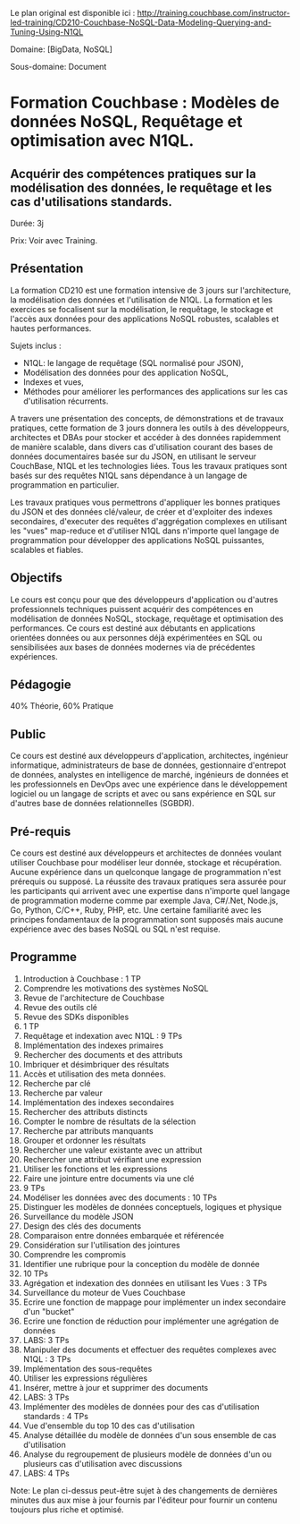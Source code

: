 Le plan original est disponible ici : http://training.couchbase.com/instructor-led-training/CD210-Couchbase-NoSQL-Data-Modeling-Querying-and-Tuning-Using-N1QL

Domaine: [BigData, NoSQL]

Sous-domaine: Document

# Formation Couchbase : Modèles de données NoSQL, Requêtage et optimisation avec N1QL.
## Acquérir des compétences pratiques sur la modélisation des données, le requêtage et les cas d'utilisations standards.
Durée: 3j

Prix: Voir avec Training.
## Présentation
La formation CD210 est une formation intensive de 3 jours sur l'architecture, la modélisation des données et l'utilisation de N1QL. La formation et les exercices se focalisent sur la modélisation, le requêtage, le stockage et l'accès aux données pour des applications NoSQL robustes, scalables et hautes performances. 

Sujets inclus : 
- N1QL: le langage de requêtage (SQL normalisé pour JSON), 
- Modélisation des données pour des application NoSQL, 
- Indexes et vues,
- Méthodes pour améliorer les performances des applications sur les cas d'utilisation récurrents.

A travers une présentation des concepts, de démonstrations et de travaux pratiques, cette formation de 3 jours donnera les outils à des développeurs, architectes et DBAs pour stocker et accéder à des données rapidemment de manière scalable, dans divers cas d'utilisation courant des bases de données documentaires basée sur du JSON, en utilisant le serveur CouchBase, N1QL et les technologies liées.
Tous les travaux pratiques sont basés sur des requêtes N1QL sans dépendance à un langage de programmation en particulier.

Les travaux pratiques vous permettrons d'appliquer les bonnes pratiques du JSON et des données clé/valeur, de créer et d'exploiter des indexes secondaires, d'executer des requêtes d'aggrégation complexes en utilisant les "vues" map-reduce et d'utiliser N1QL dans n'importe quel langage de programmation pour développer des applications NoSQL puissantes, scalables et fiables.

## Objectifs
Le cours est conçu pour que des développeurs d'application ou d'autres professionnels techniques puissent acquérir des compétences en modélisation de données NoSQL, stockage, requêtage et optimisation des performances. Ce cours est destiné aux débutants en applications orientées données ou aux personnes déjà expérimentées en SQL ou sensibilisées aux bases de données modernes via de précédentes expériences.
## Pédagogie
40% Théorie, 60% Pratique
## Public
Ce cours est destiné aux développeurs d'application, architectes, ingénieur informatique, administrateurs de base de données, gestionnaire d'entrepot de données, analystes en intelligence de marché, ingénieurs de données et les professionnels en DevOps avec une expérience dans le développement logiciel ou un langage de scripts et avec ou sans expérience en SQL sur d'autres base de données relationnelles (SGBDR).
## Pré-requis
Ce cours est destiné aux développeurs et architectes de données voulant utiliser Couchbase pour modéliser leur donnée, stockage et récupération. Aucune expérience dans un quelconque langage de programmation n'est prérequis ou supposé. La réussite des travaux pratiques sera assurée pour les participants qui arrivent avec une expertise dans n'importe quel langage de programmation moderne comme par exemple Java, C#/.Net, Node.js, Go, Python, C/C++, Ruby, PHP, etc. Une certaine familiarité avec les principes fondamentaux de la programmation sont supposés mais aucune expérience avec des bases NoSQL ou SQL n'est requise.
## Programme
1. Introduction à Couchbase : 1 TP
  1. Comprendre les motivations des systèmes NoSQL
  2. Revue de l'architecture de Couchbase
  3. Revue des outils clé
  4. Revue des SDKs disponibles
  5. 1 TP
2. Requêtage et indexation avec N1QL : 9 TPs
  1. Implémentation des indexes primaires
  2. Rechercher des documents et des attributs
  3. Imbriquer et désimbriquer des résultats
  4. Accès et utilisation des meta données.
  5. Recherche par clé
  6. Recherche par valeur
  6. Implémentation des indexes secondaires
  7. Rechercher des attributs distincts
  8. Compter le nombre de résultats de la sélection
  9. Recherche par attributs manquants
  10. Grouper et ordonner les résultats
  11. Rechercher une valeur existante avec un attribut
  12. Rechercher une attribut vérifiant une expression
  13. Utiliser les fonctions et les expressions
  14. Faire une jointure entre documents via une clé
  15. 9 TPs
3. Modéliser les données avec des documents : 10 TPs
  1. Distinguer les modèles de données conceptuels, logiques et physique
  2. Surveillance du modèle JSON
  3. Design des clés des documents
  4. Comparaison entre données embarquée et référencée
  5. Considération sur l'utilisation des jointures
  6. Comprendre les compromis
  7. Identifier une rubrique pour la conception du modèle de donnée
  8. 10 TPs 
4. Agrégation et indexation des données en utilisant les Vues : 3 TPs
  1. Surveillance du moteur de Vues Couchbase
  2. Ecrire une fonction de mappage pour implémenter un index secondaire d'un "bucket"
  3. Ecrire une fonction de réduction pour implémenter une agrégation de données
  4. LABS: 3 TPs
5. Manipuler des documents et effectuer des requêtes complexes avec N1QL : 3 TPs
  1. Implémentation des sous-requêtes
  2. Utiliser les expressions régulières
  3. Insérer, mettre à jour et supprimer des documents
  4. LABS: 3 TPs
6. Implémenter des modèles de données pour des cas d'utilisation standards : 4 TPs
  1. Vue d'ensemble du top 10 des cas d'utilisation
  2. Analyse détaillée du modèle de données d'un sous ensemble de cas d'utilisation
  3. Analyse du regroupement de plusieurs modèle de données d'un ou plusieurs cas d'utilisation avec discussions
  4. LABS: 4 TPs 


Note: Le plan ci-dessus peut-être sujet à des changements de dernières minutes dus aux mise à jour fournis par l'éditeur pour fournir un contenu toujours plus riche et optimisé.

